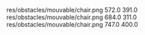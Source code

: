 res/obstacles/mouvable/chair.png
572.0
391.0
res/obstacles/mouvable/chair.png
684.0
311.0
res/obstacles/mouvable/chair.png
747.0
400.0
